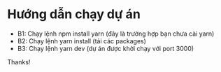 # Hướng dẫn chạy dự án

- B1: Chạy lệnh npm install yarn (đây là trường hợp bạn chưa cài yarn)
- B2: Chạy lệnh yarn install (tải các packages)
- B3: Chạy lệnh yarn dev (dự án được khởi chạy với port 3000)

Thanks!
